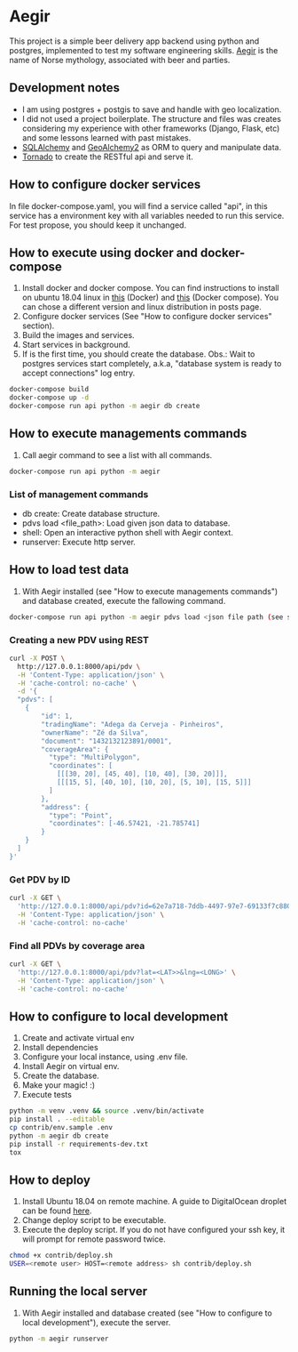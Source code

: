 # Aegir
This project is a simple beer delivery app backend using python and postgres, implemented to test my software engineering skills. [Aegir](https://en.wikipedia.org/wiki/%C3%86gir) is the name of Norse mythology, associated with beer and parties.

## Development notes
- I am using postgres + postgis to save and handle with geo localization.
- I did not used a project boilerplate. The structure and files was creates considering my experience with other frameworks (Django, Flask, etc) and some lessons learned with past mistakes.
- [SQLAlchemy](https://www.sqlalchemy.org/) and [GeoAlchemy2](https://geoalchemy-2.readthedocs.io/en/latest/) as ORM to query and manipulate data.
- [Tornado](https://www.tornadoweb.org/en/stable/) to create the RESTful api and serve it.

## How to configure docker services
In file docker-compose.yaml, you will find a service called "api", in this service has a environment key with all variables needed to run this service. For test propose, you should keep it unchanged.

## How to execute using docker and docker-compose
1. Install docker and docker compose. You can find instructions to install on ubuntu 18.04 linux in [this](https://www.digitalocean.com/community/tutorials/how-to-install-and-use-docker-on-ubuntu-18-04) (Docker) and [this](https://www.digitalocean.com/community/tutorials/how-to-install-docker-compose-on-ubuntu-18-04) (Docker compose). You can chose a different version and linux distribution in posts page.
2. Configure docker services (See "How to configure docker services" section).
3. Build the images and services.
4. Start services in background.
5. If is the first time, you should create the database. Obs.: Wait to postgres services start completely, a.k.a, "database system is ready to accept connections" log entry.

```bash
docker-compose build
docker-compose up -d
docker-compose run api python -m aegir db create
```  

## How to execute managements commands
1. Call aegir command to see a list with all commands.

```bash
docker-compose run api python -m aegir
``` 

### List of management commands
- db create: Create database structure.
- pdvs load <file_path>: Load given json data to database.
- shell: Open an interactive python shell with Aegir context.
- runserver: Execute http server. 

## How to load test data
1. With Aegir installed (see "How to execute managements commands") and database created, execute the fallowing command.

```bash
docker-compose run api python -m aegir pdvs load <json file path (see sample at contri/data.sample.json)>
```

### Creating a new PDV using REST
```bash
curl -X POST \
  http://127.0.0.1:8000/api/pdv \
  -H 'Content-Type: application/json' \
  -H 'cache-control: no-cache' \
  -d '{
  "pdvs": [ 
    {
        "id": 1, 
        "tradingName": "Adega da Cerveja - Pinheiros",
        "ownerName": "Zé da Silva",
        "document": "1432132123891/0001",
        "coverageArea": { 
          "type": "MultiPolygon", 
          "coordinates": [
            [[[30, 20], [45, 40], [10, 40], [30, 20]]], 
            [[[15, 5], [40, 10], [10, 20], [5, 10], [15, 5]]]
          ]
        },
        "address": { 
          "type": "Point",
          "coordinates": [-46.57421, -21.785741]
        }
    }
  ]
}'
```

### Get PDV by ID
```bash
curl -X GET \
  'http://127.0.0.1:8000/api/pdv?id=62e7a718-7ddb-4497-97e7-69133f7c8801' \
  -H 'Content-Type: application/json' \
  -H 'cache-control: no-cache'
```

### Find all PDVs by coverage area
```bash
curl -X GET \
  'http://127.0.0.1:8000/api/pdv?lat=<LAT>>&lng=<LONG>' \
  -H 'Content-Type: application/json' \
  -H 'cache-control: no-cache'
```

## How to configure to local development
1. Create and activate virtual env
2. Install dependencies
3. Configure your local instance, using .env file.
4. Install Aegir on virtual env.
4. Create the database.
5. Make your magic! :)
6. Execute tests

```bash
python -m venv .venv && source .venv/bin/activate
pip install . --editable
cp contrib/env.sample .env
python -m aegir db create
pip install -r requirements-dev.txt
tox
```

## How to deploy
1. Install Ubuntu 18.04 on remote machine. A guide to DigitalOcean droplet can be found [here](https://www.digitalocean.com/docs/droplets/how-to/create/).
2. Change deploy script to be executable.
3. Execute the deploy script. If you do not have configured your ssh key, it will prompt for remote password twice.
```bash
chmod +x contrib/deploy.sh
USER=<remote user> HOST=<remote address> sh contrib/deploy.sh
```

## Running the local server
1. With Aegir installed and database created (see "How to configure to local development"), execute the server.
```bash
python -m aegir runserver
```

